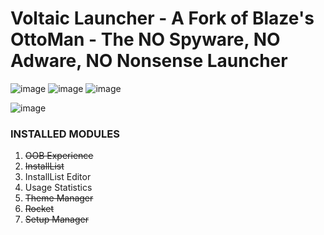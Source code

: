 # Voltaic Launcher - A Fork of Blaze's OttoMan - The NO Spyware, NO Adware, NO Nonsense Launcher
![image](https://github.com/trail-blaze/otto/actions/workflows/codeql-analysis.yml/badge.svg)
![image](https://github.com/trail-blaze/otto/actions/workflows/build.yml/badge.svg)
![image](https://github.com/trail-blaze/otto/actions/workflows/build-css.yml/badge.svg)


![image](https://user-images.githubusercontent.com/34188635/184413178-7fee98ef-49fd-4c7c-be93-daaedcecacff.png)

### INSTALLED MODULES

1. ~~OOB Experience~~
2. ~~InstallList~~
3. InstallList Editor
4. Usage Statistics
5. ~~Theme Manager~~
6. ~~Rocket~~
7. ~~Setup Manager~~
